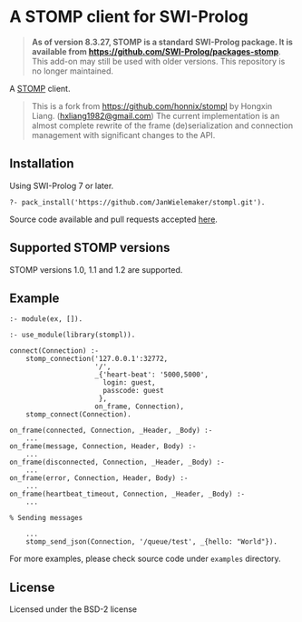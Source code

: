 # A STOMP client for SWI-Prolog

> __As of version 8.3.27, STOMP is a  standard SWI-Prolog package. It is
> available  from  https://github.com/SWI-Prolog/packages-stomp__.  This
> add-on may still be used with older   versions.  This repository is no
> longer maintained.

A [STOMP](http://stomp.github.io) client.

> This is a fork from https://github.com/honnix/stompl by Hongxin Liang.
> (hxliang1982@gmail.com)  The  current  implementation   is  an  almost
> complete  rewrite  of  the  frame   (de)serialization  and  connection
> management with significant changes to the API.


## Installation

Using SWI-Prolog 7 or later.

    ?- pack_install('https://github.com/JanWielemaker/stompl.git').

Source     code     available     and     pull     requests     accepted
[here](https://github.com/JanWielemaker/stompl).

## Supported STOMP versions

STOMP versions 1.0, 1.1 and 1.2 are supported.

## Example

```
:- module(ex, []).

:- use_module(library(stompl)).

connect(Connection) :-
    stomp_connection('127.0.0.1':32772,
                     '/',
                     _{'heart-beat': '5000,5000',
                       login: guest,
                       passcode: guest
                      },
                     on_frame, Connection),
    stomp_connect(Connection).

on_frame(connected, Connection, _Header, _Body) :-
    ...
on_frame(message, Connection, Header, Body) :-
    ...
on_frame(disconnected, Connection, _Header, _Body) :-
    ...
on_frame(error, Connection, Header, Body) :-
    ...
on_frame(heartbeat_timeout, Connection, _Header, _Body) :-
    ...

% Sending messages

    ...
    stomp_send_json(Connection, '/queue/test', _{hello: "World"}).
```

For more examples, please check source code under `examples` directory.

## License

Licensed under the BSD-2 license
